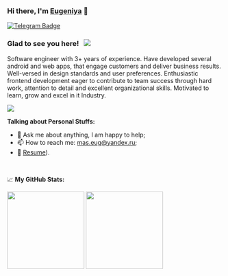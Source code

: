 ### Hi there, I'm <a href="https://github.com/jijek-com">Eugeniya</a> 👋

<a href="https://t.me/jijekcom" rel="nofollow"><img src="https://camo.githubusercontent.com/a656e15491abeb687ac466ec7c137cc75fb3244ef2b2cfb249da842e04b3fba4/68747470733a2f2f696d672e736869656c64732e696f2f62616467652f2d54656c656772616d2d3030383863633f7374796c653d666c61742d737175617265266c6f676f3d54656c656772616d266c6f676f436f6c6f723d7768697465" alt="Telegram Badge" data-canonical-src="https://img.shields.io/badge/-Telegram-0088cc?style=flat-square&amp;logo=Telegram&amp;logoColor=white" style="max-width:100%;"></a>

### Glad to see you here!  &nbsp; ![](https://visitor-badge.glitch.me/badge?page_id=jijek-com.jijek-com)

Software engineer with 3+ years of experience. Have developed several android and web apps, that engage customers and deliver business results. Well-versed in design standards and user preferences.
Enthusiastic frontend development eager to contribute to team success through hard work, attention to detail and excellent organizational skills. Motivated to learn, grow and excel in it Industry.
<br>

 <img src="https://www.codewars.com/users/maseug/badges/micro" />

**Talking about Personal Stuffs:**

- 💬 Ask me about anything, I am happy to help;
- 📫 How to reach me: mas.eug@yandex.ru;
- 📝 [Resume](https://portfolio-omega-lemon-77.vercel.app/)).

</br>

📈 **My GitHub Stats:**

<p>
  <img height="180em" src="https://github-readme-stats.vercel.app/api?username=jijek-com&show_icons=true&hide_border=true&&count_private=true&include_all_commits=true" />
  <img height="180em" src="https://github-readme-stats.vercel.app/api/top-langs/?username=jijek-com&exclude_repo=KNN-Image-Classification&show_icons=true&hide_border=true&layout=compact&langs_count=8"/>
</p>
